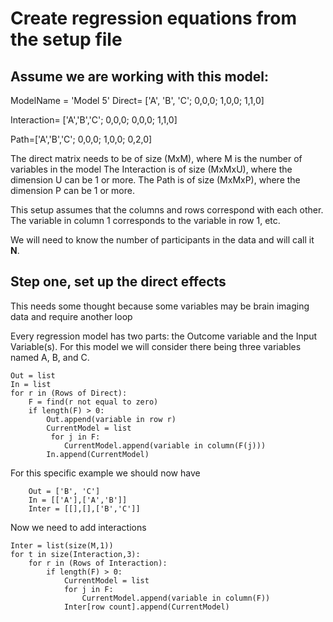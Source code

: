# Create regression equations from the setup file
## Assume we are working with this model:
ModelName = 'Model 5'
Direct=
	['A', 'B', 'C';
	0,0,0;
	1,0,0;
	1,1,0]

Interaction=
	['A','B','C';
	0,0,0;
	0,0,0;
	1,1,0]

Path=['A','B','C';
	0,0,0;
	1,0,0;
	0,2,0]


The direct matrix needs to be of size (MxM), where M is the number of variables in the model
The Interaction is of size (MxMxU), where the dimension U can be 1 or more.
The Path is of size (MxMxP), where the dimension P can be 1 or more.

This setup assumes that the columns and rows correspond with each other. The variable in column 1 corresponds to the variable in row 1, etc.

We will need to know the number of participants in the data and will call it **N**.

## Step one, set up the direct effects
This needs some thought because some variables may be brain imaging data and require another loop

Every regression model has two parts: the Outcome variable and the Input Variable(s).
For this model we will consider there being three variables named A, B, and C. 
```
Out = list
In = list
for r in (Rows of Direct):
	F = find(r not equal to zero)
	if length(F) > 0:
		Out.append(variable in row r)
		CurrentModel = list
		 for j in F:
			CurrentModel.append(variable in column(F(j)))
		In.append(CurrentModel)
```	

For this specific example we should now have
```
	Out = ['B', 'C']
	In = [['A'],['A','B']]
	Inter = [[],[],['B','C']]
```
Now we need to add interactions

```
Inter = list(size(M,1))
for t in size(Interaction,3):
	for r in (Rows of Interaction):
		if length(F) > 0:
			CurrentModel = list
			for j in F:
				CurrentModel.append(variable in column(F))
			Inter[row count].append(CurrentModel)
```
			
	